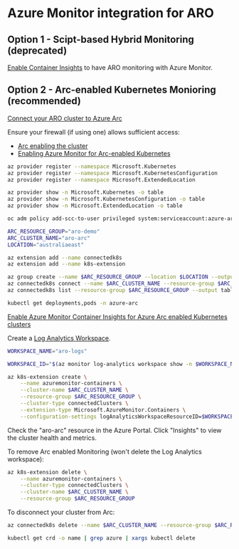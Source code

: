 Azure Monitor integration for ARO
=================================

Option 1 - Scipt-based Hybrid Monitoring (deprecated)
-----------------------------------------------------

[Enable Container Insights](https://docs.microsoft.com/en-us/azure/azure-monitor/containers/container-insights-azure-redhat4-setup) to have ARO monitoring with Azure Monitor.

Option 2 - Arc-enabled Kubernetes Monioring (recommended)
---------------------------------------------------------

[Connect your ARO cluster to Azure Arc](https://docs.microsoft.com/en-us/azure/azure-arc/kubernetes/quickstart-connect-cluster)

Ensure your firewall (if using one) allows sufficient access:

- [Arc enabling the cluster](https://docs.microsoft.com/en-us/azure/azure-arc/kubernetes/quickstart-connect-cluster?tabs=azure-cli#meet-network-requirements)
- [Enabling Azure Monitor for Arc-enabled Kubernetes](https://docs.microsoft.com/en-us/azure/azure-monitor/containers/container-insights-enable-arc-enabled-clusters#prerequisites)

```sh
az provider register --namespace Microsoft.Kubernetes
az provider register --namespace Microsoft.KubernetesConfiguration
az provider register --namespace Microsoft.ExtendedLocation

az provider show -n Microsoft.Kubernetes -o table
az provider show -n Microsoft.KubernetesConfiguration -o table
az provider show -n Microsoft.ExtendedLocation -o table

oc adm policy add-scc-to-user privileged system:serviceaccount:azure-arc:azure-arc-kube-aad-proxy-sa

ARC_RESOURCE_GROUP="aro-demo"
ARC_CLUSTER_NAME="aro-arc"
LOCATION="australiaeast"

az extension add --name connectedk8s
az extension add --name k8s-extension

az group create --name $ARC_RESOURCE_GROUP --location $LOCATION --output table
az connectedk8s connect --name $ARC_CLUSTER_NAME --resource-group $ARC_RESOURCE_GROUP --distribution openshift
az connectedk8s list --resource-group $ARC_RESOURCE_GROUP --output table

kubectl get deployments,pods -n azure-arc
```

[Enable Azure Monitor Container Insights for Azure Arc enabled Kubernetes clusters](https://docs.microsoft.com/en-us/azure/azure-monitor/containers/container-insights-enable-arc-enabled-clusters)

Create a [Log Analytics Workspace](https://docs.microsoft.com/en-us/azure/azure-monitor/logs/quick-create-workspace-cli).

```sh
WORKSPACE_NAME="aro-logs"

WORKSPACE_ID="$(az monitor log-analytics workspace show -n $WORKSPACE_NAME -g $ARC_RESOURCE_GROUP --query id -o tsv)"

az k8s-extension create \
    --name azuremonitor-containers \
    --cluster-name $ARC_CLUSTER_NAME \
    --resource-group $ARC_RESOURCE_GROUP \
    --cluster-type connectedClusters \
    --extension-type Microsoft.AzureMonitor.Containers \
    --configuration-settings logAnalyticsWorkspaceResourceID=$WORKSPACE_ID
```

Check the "aro-arc" resource in the Azure Portal.  Click "Insights" to view the cluster health and metrics.

To remove Arc enabled Monitoring (won't delete the Log Analytics workspace):

```sh
az k8s-extension delete \
    --name azuremonitor-containers \
    --cluster-type connectedClusters \
    --cluster-name $ARC_CLUSTER_NAME \
    --resource-group $ARC_RESOURCE_GROUP
```

To disconnect your cluster from Arc:

```sh
az connectedk8s delete --name $ARC_CLUSTER_NAME --resource-group $ARC_RESOURCE_GROUP

kubectl get crd -o name | grep azure | xargs kubectl delete
```
